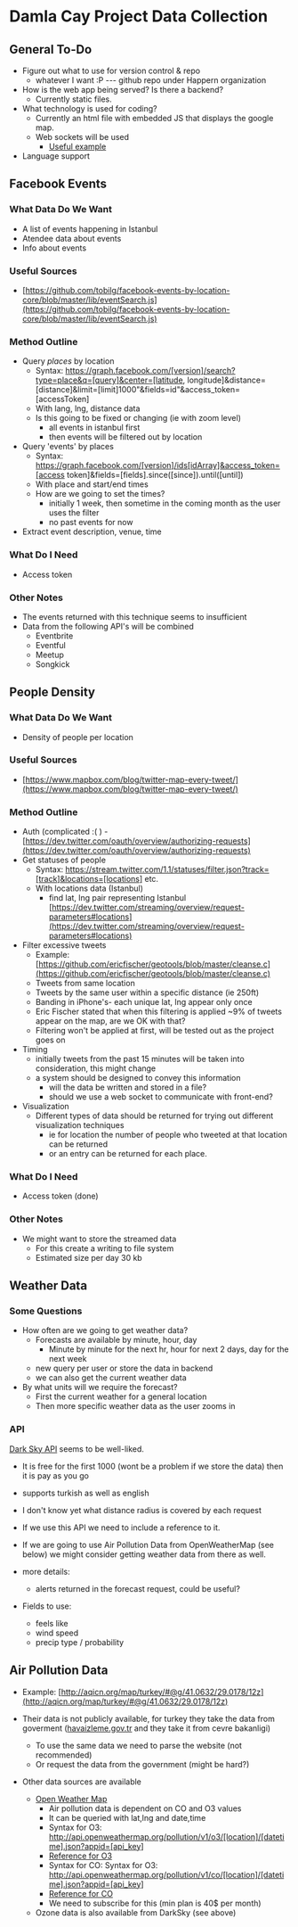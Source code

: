 # Damla Cay Project Data Collection #

## General To-Do ##

- Figure out what to use for version control & repo
	- whatever I want :P --- github repo under Happern organization
- How is the web app being served? Is there a backend?
	- Currently static files.
- What technology is used for coding?
	- Currently an html file with embedded JS that displays the google map.
	- Web sockets will be used
		- [Useful example](http://stackabuse.com/node-js-websocket-examples-with-socket-io/)
- Language support

## Facebook Events ##
### What Data Do We Want ###
- A list of events happening in Istanbul
- Atendee data about events
- Info about events
### Useful Sources ###
- [https://github.com/tobilg/facebook-events-by-location-core/blob/master/lib/eventSearch.js](https://github.com/tobilg/facebook-events-by-location-core/blob/master/lib/eventSearch.js)
### Method Outline ###
- Query *places* by location
	- Syntax: https://graph.facebook.com/[version]/search?type=place&q=[query]&center=[latitude, longitude]&distance=[distance]&limit=[limit]1000"&fields=id"&access_token=[accessToken]
	- With lang, lng, distance data
	- Is this going to be fixed or changing (ie with zoom level)
		- all events in istanbul first
		- then events will be filtered out by location
- Query 'events' by places
	- Syntax: https://graph.facebook.com/[version]/ids[idArray]&access_token=[access token]&fields=[fields].since([since]).until([until])
	- With place and start/end times
	- How are we going to set the times?
		- initially 1 week, then sometime in the coming month as the user uses the filter
		- no past events for now
- Extract event description, venue, time

### What Do I Need ###
- Access token

### Other Notes ###
- The events returned with this technique seems to insufficient
- Data from the following API's will be combined
	- Eventbrite
	- Eventful
	- Meetup
	- Songkick

## People Density ##
### What Data Do We Want ###
- Density of people per  location
### Useful Sources ###
- [https://www.mapbox.com/blog/twitter-map-every-tweet/](https://www.mapbox.com/blog/twitter-map-every-tweet/)
### Method Outline ###
- Auth (complicated :( )
	-[https://dev.twitter.com/oauth/overview/authorizing-requests](https://dev.twitter.com/oauth/overview/authorizing-requests)
- Get statuses of people
	- Syntax: https://stream.twitter.com/1.1/statuses/filter.json?track=[track]&locations=[locations] etc.
	- With locations data (Istanbul)
		- find lat, lng pair representing Istanbul [https://dev.twitter.com/streaming/overview/request-parameters#locations](https://dev.twitter.com/streaming/overview/request-parameters#locations)
- Filter excessive tweets
	-  Example: [https://github.com/ericfischer/geotools/blob/master/cleanse.c](https://github.com/ericfischer/geotools/blob/master/cleanse.c)
	-  Tweets from same location
	-  Tweets by the same user within a specific distance (ie 250ft)
	-  Banding in iPhone's- each unique lat, lng appear only once
	-  Eric Fischer stated that when this filtering is applied ~9% of tweets appear on the map, are we OK with that?
	- Filtering won't be applied at first, will be tested out as the project goes on
- Timing
	- initially tweets from the past 15 minutes will be taken into consideration, this might change
	- a system should be designed to convey this information
		- will the data be written and stored in a file?
		- should we use a web socket to communicate with front-end?
- Visualization
	- Different types of data should be returned for trying out different visualization techniques
		- ie for location the number of people who tweeted at that location can be returned
		- or an entry can be returned for each place.
### What Do I Need ###
- Access token (done)

### Other Notes ###
- We might want to store the streamed data
	-	For this create a writing to file system
	- Estimated size per day 30 kb

## Weather Data ##
### Some Questions ###
- How often are we going to get weather data?
	- Forecasts are available by minute, hour, day
		- Minute by minute for the next hr, hour for next 2 days, day for the next week
	- new query per user or store the data in backend
	- we can also get the current weather data
- By what units will we  require the forecast?
	- First the current weather for a general location
	- Then more specific weather data as the user zooms in

### API ###
 [Dark Sky API](https://darksky.net/dev/) seems to be well-liked.

- It is free for the first 1000 (wont be  a problem if we store the data) then it is pay as you go
- supports turkish as well as english
- I don't know yet what distance radius is covered by each request
- If we use this API we need to include a reference to it.
- If we are going to use Air Pollution Data from OpenWeatherMap (see below) we might consider getting weather data from there as well.

- more details:
	- alerts returned in the forecast request, could be useful?

- Fields to use:
	- feels like
	- wind speed
	- precip type / probability

## Air Pollution Data ##
- Example: [http://aqicn.org/map/turkey/#@g/41.0632/29.0178/12z](http://aqicn.org/map/turkey/#@g/41.0632/29.0178/12z)
- Their data is not publicly available, for turkey they take the data from goverment ([havaizleme.gov.tr](havaizleme.gov.tr) and they take it from cevre bakanligi)
	- To use the same data we need to parse the website (not recommended)
	- Or request the data from the government (might be hard?)

- Other data sources are available
	- [Open Weather Map](openweathermap.org)
		- Air pollution data is dependent on CO and O3 values
		- It can be queried with lat,lng and date,time
		- Syntax for O3: http://api.openweathermap.org/pollution/v1/o3/[location]/[datetime].json?appid=[api_key]
		- [Reference for O3](http://openweathermap.org/api/pollution/o3)
		- Syntax for CO: Syntax for O3: http://api.openweathermap.org/pollution/v1/co/[location]/[datetime].json?appid=[api_key]
		- [Reference for CO](http://openweathermap.org/api/pollution/co)
		- We need to subscribe for this (min plan is 40$  per month)
	- Ozone data is also available from DarkSky (see above)
